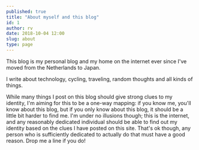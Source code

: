 ```yaml
---
published: true
title: "About myself and this blog"
id: 1
author: rv
date: 2018-10-04 12:00
slug: about
type: page
---
```

<p>
This blog is my personal blog and my home on the internet ever since I've moved from the Netherlands
to Japan.
</p>

<p>
I write about technology, cycling, traveling, random thoughts and all kinds of things.
</p>

<p>
While many things I post on this blog should give strong clues to my identity, I'm aiming for this
to be a one-way mapping: if you know me, you'll know about this blog, but if you only know about
this blog, it should be a little bit harder to find me. I'm under no illusions though;
this is the internet, and any reasonably dedicated individual should be able to find out my identity
based on the clues I have posted on this site. That's ok though, any person who is sufficiently
dedicated to actually do that must have a good reason. Drop me a line if you do!
</p>
